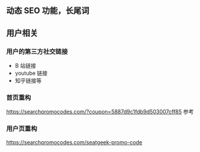 ## 动态 SEO 功能，长尾词
## 用户相关
### 用户的第三方社交链接
- B 站链接
- youtube 链接
- 知乎链接等
### 首页重构
https://searchpromocodes.com/?coupon=5887d9c1fdb9d503007cff85
参考
### 用户页重构
https://searchpromocodes.com/seatgeek-promo-code